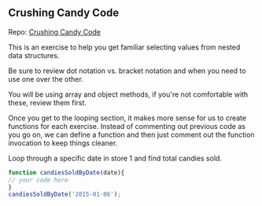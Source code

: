 ## Crushing Candy Code

Repo: [Crushing Candy Code](https://github.com/gSchool/ccf-data-structures)

This is an exercise to help you get familiar selecting values from nested data structures.

Be sure to review dot notation vs. bracket notation and when you need to use one over the other.

You will be using array and object methods, if you're not comfortable with these, review them first.


Once you get to the looping section, it makes more sense for us to create functions for each exercise. Instead of commenting out previous code as you go on, we can define a function and then just comment out the function invocation to keep things cleaner.

Loop through a specific date in store 1 and find total candies sold.

```js
function candiesSoldByDate(date){
// your code here
}
candiesSoldByDate('2015-01-06');
```
